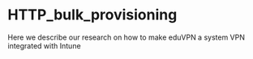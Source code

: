 # HTTP_bulk_provisioning
Here we describe our research on how to make eduVPN a system VPN integrated with Intune
